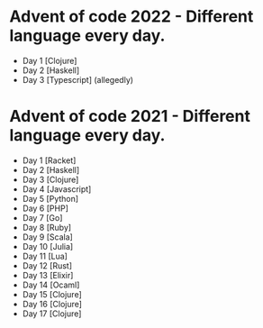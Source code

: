 # Advent of code 2022 - Different language every day.
- Day 1 [Clojure]
- Day 2 [Haskell]
- Day 3 [Typescript] (allegedly)


# Advent of code 2021 - Different language every day.

- Day 1 [Racket]
- Day 2 [Haskell]
- Day 3 [Clojure]
- Day 4 [Javascript]
- Day 5 [Python]
- Day 6 [PHP]
- Day 7 [Go]
- Day 8 [Ruby]
- Day 9 [Scala]
- Day 10 [Julia]
- Day 11 [Lua]
- Day 12 [Rust]
- Day 13 [Elixir]
- Day 14 [Ocaml]
- Day 15 [Clojure]
- Day 16 [Clojure]
- Day 17 [Clojure]
